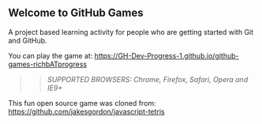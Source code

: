 ## Welcome to GitHub Games

A project based learning activity for people who are getting started with Git and GitHub.

You can play the game at: https://GH-Dev-Progress-1.github.io/github-games-richbATprogress


>> _*SUPPORTED BROWSERS*: Chrome, Firefox, Safari, Opera and IE9+_

This fun open source game was cloned from: https://github.com/jakesgordon/javascript-tetris
